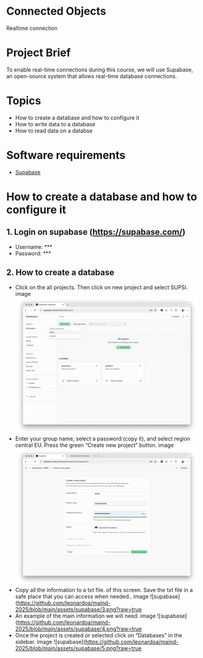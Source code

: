 # Connected Objects
Realtime connection


# Project Brief
To enable real-time connections during this course, we will use Supabase, an open-source system that allows real-time database connections.

# Topics
- How to create a database and how to configure it
- How to write data to a database
- How to read data on a databse

# Software requirements
- [Supabase](https://supabase.com/)

# How to create a database and how to configure it 
## 1. Login on supabase (https://supabase.com/)
- Username: ***
- Password: ***

## 2. How to create a database
- Click on the all projects. Then click on new project and select SUPSI.
image ![supabase](https://github.com/leonardoa/maind-2025/blob/main/assets/supabase/1.png?raw=true)
- Enter your group name, select a password (copy it), and select region central EU. Press the green “Create new project” button.
image ![supabase](https://github.com/leonardoa/maind-2025/blob/main/assets/supabase/2.png?raw=true)
- Copy all the information to a txt file. of this screen. Save the txt file in a safe place that you can access when needed..
image ![supabase](https://github.com/leonardoa/maind-2025/blob/main/assets/supabase/3.png?raw=true
- An example of the main information we will need.
image ![supabase](https://github.com/leonardoa/maind-2025/blob/main/assets/supabase/4.png?raw=true
- Once the project is created or selected click on “Databases” in the sidebar.
image ![supabase](https://github.com/leonardoa/maind-2025/blob/main/assets/supabase/5.png?raw=true